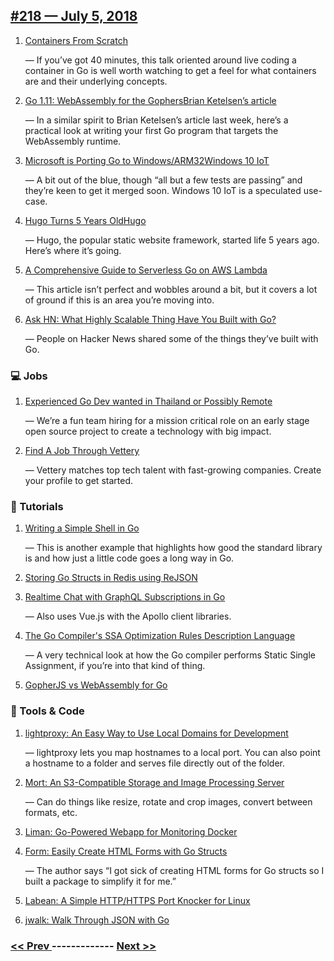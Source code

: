 ## [#218 — July 5, 2018](https://golangweekly.com/issues/218)

1. [Containers From Scratch](https://golangweekly.com/link/49476/web)

     — If you’ve got 40 minutes, this talk oriented around live coding a container in Go is well worth watching to get a feel for what containers are and their underlying concepts.
1. [Go 1.11: WebAssembly for the GophersBrian Ketelsen’s article](https://golangweekly.com/link/49477/web)

     — In a similar spirit to Brian Ketelsen’s article last week, here’s a practical look at writing your first Go program that targets the WebAssembly runtime.
1. [Microsoft is Porting Go to Windows/ARM32Windows 10 IoT](https://golangweekly.com/link/49480/web)

     — A bit out of the blue, though “all but a few tests are passing” and they’re keen to get it merged soon. Windows 10 IoT is a speculated use-case.
1. [Hugo Turns 5 Years OldHugo](https://golangweekly.com/link/49482/web)

     — Hugo, the popular static website framework, started life 5 years ago. Here’s where it’s going.
1. [A Comprehensive Guide to Serverless Go on AWS Lambda](https://golangweekly.com/link/49484/web)

     — This article isn’t perfect and wobbles around a bit, but it covers a lot of ground if this is an area you’re moving into.
1. [Ask HN: What Highly Scalable Thing Have You Built with Go?](https://golangweekly.com/link/49485/web)

     — People on Hacker News shared some of the things they’ve built with Go.
### 💻 Jobs

1. [Experienced Go Dev wanted in Thailand or Possibly Remote](https://golangweekly.com/link/49486/web)

     — We’re a fun team hiring for a mission critical role on an early stage open source project to create a technology with big impact.

1. [Find A Job Through Vettery](https://golangweekly.com/link/49487/web)

     — Vettery matches top tech talent with fast-growing companies. Create your profile to get started.
### 📘 Tutorials 

1. [Writing a Simple Shell in Go](https://golangweekly.com/link/49488/web)

     — This is another example that highlights how good the standard library is and how just a little code goes a long way in Go.
1. [Storing Go Structs in Redis using ReJSON](https://golangweekly.com/link/49490/web)

1. [Realtime Chat with GraphQL Subscriptions in Go](https://golangweekly.com/link/49491/web)

     — Also uses Vue.js with the Apollo client libraries.
1. [The Go Compiler's SSA Optimization Rules Description Language](https://golangweekly.com/link/49492/web)

     — A very technical look at how the Go compiler performs Static Single Assignment, if you’re into that kind of thing.
1. [GopherJS vs WebAssembly for Go](https://golangweekly.com/link/49494/web)

### 🔧 Tools & Code

1. [lightproxy: An Easy Way to Use Local Domains for Development](https://golangweekly.com/link/49495/web)

     — lightproxy lets you map hostnames to a local port. You can also point a hostname to a folder and serves file directly out of the folder.
1. [Mort: An S3-Compatible Storage and Image Processing Server](https://golangweekly.com/link/49496/web)

     — Can do things like resize, rotate and crop images, convert between formats, etc.
1. [Liman: Go-Powered Webapp for Monitoring Docker](https://golangweekly.com/link/49497/web)

1. [Form: Easily Create HTML Forms with Go Structs](https://golangweekly.com/link/49498/web)

     — The author says “I got sick of creating HTML forms for Go structs so I built a package to simplify it for me.”
1. [Labean: A Simple HTTP/HTTPS Port Knocker for Linux](https://golangweekly.com/link/49499/web)

1. [jwalk: Walk Through JSON with Go](https://golangweekly.com/link/49500/web)


### [ << Prev ](golangweekly-217.md) ------------- [ Next >> ](golangweekly-219.md)